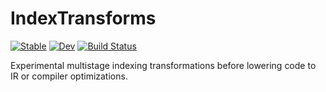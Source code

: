 # IndexTransforms

[![Stable](https://img.shields.io/badge/docs-stable-blue.svg)](https://Tokazama.github.io/IndexTransforms.jl/stable)
[![Dev](https://img.shields.io/badge/docs-dev-blue.svg)](https://Tokazama.github.io/IndexTransforms.jl/dev)
[![Build Status](https://github.com/Tokazama/IndexTransforms.jl/workflows/CI/badge.svg)](https://github.com/Tokazama/IndexTransforms.jl/actions)


Experimental multistage indexing transformations before lowering code to IR or compiler optimizations.

